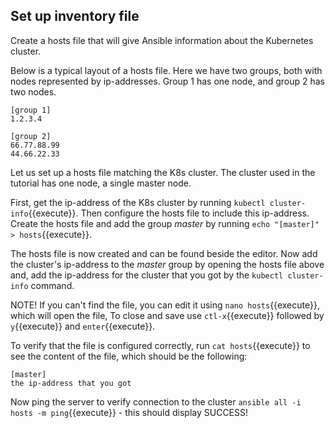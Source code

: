## Set up inventory file

Create a hosts file that will give Ansible information about the Kubernetes cluster.

Below is a typical layout of a hosts file. Here we have two groups, both with nodes represented by ip-addresses. Group 1 has one node, and group 2 has two nodes.

    [group 1]
    1.2.3.4

    [group 2]
    66.77.88.99
    44.66.22.33

Let us set up a hosts file matching the K8s cluster. The cluster used in the tutorial has one node, a single master node.

First, get the ip-address of the K8s cluster by running `kubectl cluster-info`{{execute}}. Then configure the hosts file to include this ip-address. Create the hosts file and add the group _master_ by running `echo "[master]" > hosts`{{execute}}.

The hosts file is now created and can be found beside the editor. Now add the cluster's ip-address to the _master_ group by opening the hosts file above and, add the ip-address for the cluster that you got by the `kubectl cluster-info` command.

NOTE! If you can't find the file, you can edit it using `nano hosts`{{execute}}, which will open the file, To close and save use `ctl-x`{{execute}} followed by `y`{{execute}} and `enter`{{execute}}.

To verify that the file is configured correctly, run `cat hosts`{{execute}} to see the content of the file, which should be the following:

    [master]
    the ip-address that you got

Now ping the server to verify connection to the cluster `ansible all -i hosts -m ping`{{execute}} - this should display SUCCESS!
